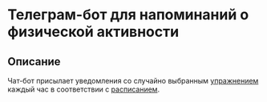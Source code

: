 # Телеграм-бот для напоминаний о физической активности
## Описание
Чат-бот присылает уведомления со случайно выбранным [упражнением](exercises_list.json) каждый час в соответствии с [расписанием](schedule.json).
